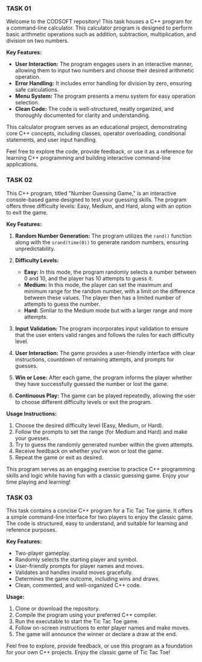 <h3>TASK 01</h3>
<P>Welcome to the CODSOFT repository! This task houses a C++ program for a command-line calculator. This calculator program is designed to perform basic arithmetic operations such as addition, subtraction, multiplication, and division on two numbers.

**Key Features:**
- **User Interaction:** The program engages users in an interactive manner, allowing them to input two numbers and choose their desired arithmetic operation.
- **Error Handling:** It includes error handling for division by zero, ensuring safe calculations.
- **Menu System:** The program presents a menu system for easy operation selection.
- **Clean Code:** The code is well-structured, neatly organized, and thoroughly documented for clarity and understanding.

This calculator program serves as an educational project, demonstrating core C++ concepts, including classes, operator overloading, conditional statements, and user input handling.

Feel free to explore the code, provide feedback, or use it as a reference for learning C++ programming and building interactive command-line applications.
</P>
<h3>TASK 02</h3>
<P>This C++ program, titled "Number Guessing Game," is an interactive console-based game designed to test your guessing skills. The program offers three difficulty levels: Easy, Medium, and Hard, along with an option to exit the game.

**Key Features:**

1. **Random Number Generation:** The program utilizes the `rand()` function along with the `srand(time(0))` to generate random numbers, ensuring unpredictability.

2. **Difficulty Levels:**
   - **Easy:** In this mode, the program randomly selects a number between 0 and 10, and the player has 10 attempts to guess it.
   - **Medium:** In this mode, the player can set the maximum and minimum range for the random number, with a limit on the difference between these values. The player then has a limited number of attempts to guess the number.
   - **Hard:** Similar to the Medium mode but with a larger range and more attempts.

3. **Input Validation:** The program incorporates input validation to ensure that the user enters valid ranges and follows the rules for each difficulty level.

4. **User Interaction:** The game provides a user-friendly interface with clear instructions, countdown of remaining attempts, and prompts for guesses.

5. **Win or Lose:** After each game, the program informs the player whether they have successfully guessed the number or lost the game.

6. **Continuous Play:** The game can be played repeatedly, allowing the user to choose different difficulty levels or exit the program.

**Usage Instructions:**

1. Choose the desired difficulty level (Easy, Medium, or Hard).
2. Follow the prompts to set the range (for Medium and Hard) and make your guesses.
3. Try to guess the randomly generated number within the given attempts.
4. Receive feedback on whether you've won or lost the game.
5. Repeat the game or exit as desired.

This program serves as an engaging exercise to practice C++ programming skills and logic while having fun with a classic guessing game. Enjoy your time playing and learning!
</P>

<h3>TASK 03</h3>
<P>This task contains a concise C++ program for a Tic Tac Toe game. It offers a simple command-line interface for two players to enjoy the classic game. The code is structured, easy to understand, and suitable for learning and reference purposes.

**Key Features:**
- Two-player gameplay.
- Randomly selects the starting player and symbol.
- User-friendly prompts for player names and moves.
- Validates and handles invalid moves gracefully.
- Determines the game outcome, including wins and draws.
- Clean, commented, and well-organized C++ code.

**Usage:**
1. Clone or download the repository.
2. Compile the program using your preferred C++ compiler.
3. Run the executable to start the Tic Tac Toe game.
4. Follow on-screen instructions to enter player names and make moves.
5. The game will announce the winner or declare a draw at the end.

Feel free to explore, provide feedback, or use this program as a foundation for your own C++ projects. Enjoy the classic game of Tic Tac Toe!
</P>


